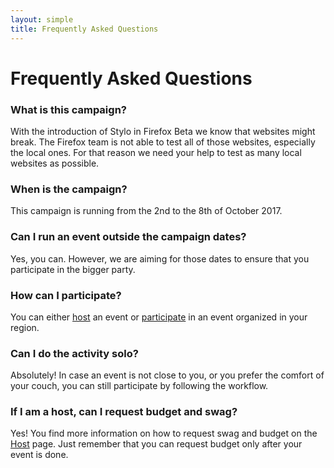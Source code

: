 ```yaml
---
layout: simple
title: Frequently Asked Questions
---
```


# Frequently Asked Questions

<div class="content-box faq" markdown="1">

### What is this campaign?
With the introduction of Stylo in Firefox Beta we know that websites might break. The Firefox team is not able to test all of those websites, especially the local ones. For that reason we need your help to test as many local websites as possible.

### When is the campaign?
This campaign is running from the 2nd to the 8th of October 2017.

### Can I run an event outside the campaign dates?
Yes, you can. However, we are aiming for those dates to ensure that you participate in the bigger party.

### How can I participate?
You can either <a href="{{ '/host/' | prepend: site.baseurl }}">host</a> an event or <a href="{{ '/participate/' | prepend: site.baseurl }}">participate</a> in an event organized in your region.

### Can I do the activity solo?
Absolutely! In case an event is not close to you, or you prefer the comfort of your couch, you can still participate by following the workflow.

### If I am a host, can I request budget and swag?
Yes! You find more information on how to request swag and budget on the <a href="{{ '/host/' | prepend: site.baseurl }}">Host</a> page. Just remember that you can request budget only after your event is done.

</div>
